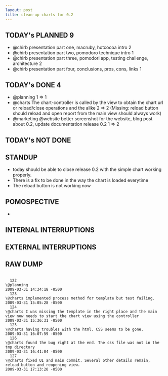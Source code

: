 ```yaml
---
layout: post
title: clean-up charts for 0.2
---
```


TODAY's PLANNED 9
---------------
* \@chirb presentation part one, macruby, hotcocoa intro 2
* \@chirb presentation part two, pomodoro technique intro 1
* \@chirb presentation part three, pomodori app, testing challenge, architecture 2
* \@chirb presentation part four, conclusions, pros, cons, links 1

TODAY's DONE 4
------------
* \@planning 1 => 1
* \@charts The chart-controller is called by the view to obtain the chart url or reload/close operations and the alike 2 => 2 (Missing: reload button should reload and open report from the main view should always work)
* \@marketing \@website better screenshot for the website, blog post about 0.2, update documentation release 0.2 1 => 2

TODAY's NOT DONE
----------------

STANDUP
-------
* today should be able to close release 0.2 with the simple chart working properly.
* There is a fix to be done in the way the chart is loaded everytime
* The reload button is not working now

POMOSPECTIVE
------------
* 

INTERNAL INTERRUPTIONS
----------------------

EXTERNAL INTERRUPTIONS
----------------------

RAW DUMP
--------
<pre><code>
  122
\@planning
2009-03-31 14:34:18 -0500
  123
\@charts implemented process method for template but test failing.
2009-03-31 15:05:28 -0500
  124
\@charts I was missing the template in the right place and the main view now needs to start the chart view using the controller
2009-03-31 15:36:31 -0500
  125
\@charts having troubles with the html. CSS seems to be gone.
2009-03-31 16:07:59 -0500
  126
\@charts found the bug right at the end. The css file was not in the tmp directory
2009-03-31 16:41:04 -0500
  127
\@charts fixed UI and main commit. Several other details remain, reload button and reopening view.
2009-03-31 17:13:20 -0500
</code></pre>

